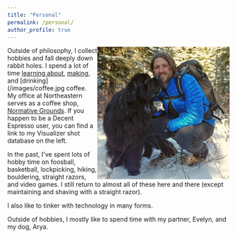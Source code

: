 ```yaml
---
title: "Personal"
permalink: /personal/
author_profile: true
---
```


[<img align="right" width = "300" src='/images/johnarya.jpg'>](/images/johnarya.jpg) Outside of philosophy, I collect hobbies and fall deeply down rabbit holes. I spend a lot of time [learning about](/images/visualizer.jpg), [making](/images/shot.jpog), and [drinking](/images/coffee.jpg coffee. My office at Northeastern serves as a coffee shop, [Normative Grounds](/images/coffeecart.jpg). If you happen to be a Decent Espresso user, you can find a link to my Visualizer shot database on the left.

In the past, I've spent lots of hobby time on foosball, basketball, lockpicking, hiking, bouldering, straight razors, and video games. I still return to almost all of these here and there (except maintaining and shaving with a straight razor). 

I also like to tinker with technology in many forms. 

Outside of hobbies, I mostly like to spend time with my partner, Evelyn, and my dog, Arya. 
